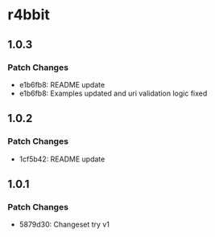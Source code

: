 # r4bbit

## 1.0.3

### Patch Changes

- e1b6fb8: README update
- e1b6fb8: Examples updated and uri validation logic fixed

## 1.0.2

### Patch Changes

- 1cf5b42: README update

## 1.0.1

### Patch Changes

- 5879d30: Changeset try v1
